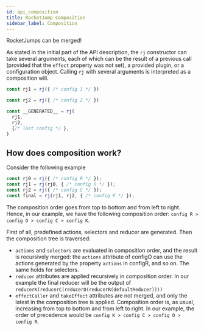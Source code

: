 ```yaml
---
id: api_composition
title: RocketJump Composition
sidebar_label: Composition
---
```

RocketJumps can be merged!

As stated in the initial part of the API description, the `rj` constructor can take several arguments, each of which can be the result of a previous call (provided that the `effect` property was not set), a provided plugin, or a configuration object. Calling `rj` with several arguments is interpreted as a composition will.

```js
const rj1 = rj({ /* config 1 */ })

const rj2 = rj({ /* config 2 */ })

const __GENERATED__ = rj(
  rj1,
  rj2,
  {/* last config */ },
)
```

## How does composition work?
Consider the following example

```js
const rj0 = rj({ /* config R */ });
const rj1 = rj(rj0, { /* config O */ });
const rj2 = rj({ /* config C */ });
const final = rj(rj1, rj2, { /* config K */ });
```

The composition order goes from top to bottom and from left to right. Hence, in our example, we have the following composition order: `config R > config O > config C > config K`.

First of all, predefined actions, selectors and reducer are generated. Then the composition tree is traversed:
- `actions` and `selectors` are evaluated in composition order, and the result is recursively merged: the `actions` attribute of configO can use the actions generated by the property `actions` in configR, and so on. The same holds for selectors.
- `reducer` attributes are applied recursively in composition order. In our example the final reducer will be the output of `reducerK(reducerC(reducerO(reducerR(defaultReducer))))`
- `effectCaller` and `takeEffect` attributes are not merged, and only the latest in the composition tree is applied. Composition order is, as usual, increasing from top to bottom and from left to right. In our example, the order of precedence would be `config K > config C > config O > config R`.